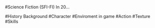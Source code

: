 #Science Fiction (SFI-FI)
In 20...

#History Background
#Character
#Enviroment in game
#Action
#Texture
#Skills
